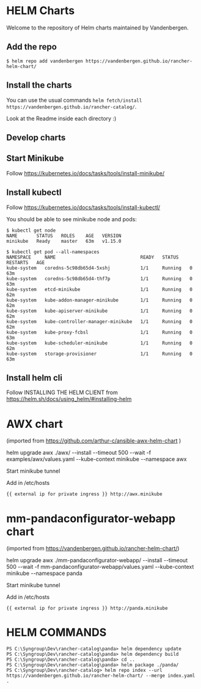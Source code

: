 # HELM Charts

Welcome to the repository of Helm charts maintained by Vandenbergen.

## Add the repo

```
$ helm repo add vandenbergen https://vandenbergen.github.io/rancher-helm-chart/
```

## Install the charts

You can use the usual commands `helm fetch/install https://vandenbergen.github.io/rancher-catalog/`.

Look at the Readme inside each directory :)

## Develop charts

## Start Minikube

Follow https://kubernetes.io/docs/tasks/tools/install-minikube/

## Install kubectl

Follow https://kubernetes.io/docs/tasks/tools/install-kubectl/

You should be able to see minikube node and pods:
```
$ kubectl get node
NAME       STATUS   ROLES    AGE   VERSION
minikube   Ready    master   63m   v1.15.0

$ kubectl get pod --all-namespaces
NAMESPACE     NAME                               READY   STATUS    RESTARTS   AGE
kube-system   coredns-5c98db65d4-5xshj           1/1     Running   0          63m
kube-system   coredns-5c98db65d4-thf7p           1/1     Running   0          63m
kube-system   etcd-minikube                      1/1     Running   0          62m
kube-system   kube-addon-manager-minikube        1/1     Running   0          62m
kube-system   kube-apiserver-minikube            1/1     Running   0          62m
kube-system   kube-controller-manager-minikube   1/1     Running   0          62m
kube-system   kube-proxy-fcbsl                   1/1     Running   0          63m
kube-system   kube-scheduler-minikube            1/1     Running   0          62m
kube-system   storage-provisioner                1/1     Running   0          63m
```

## Install helm cli

Follow INSTALLING THE HELM CLIENT
from https://helm.sh/docs/using_helm/#installing-helm

# AWX chart

(imported from https://github.com/arthur-c/ansible-awx-helm-chart )

helm upgrade awx ./awx/ --install  --timeout 500 --wait -f examples/awx/values.yaml --kube-context minikube --namespace awx

Start minikube tunnel

Add in /etc/hosts
```
{{ external ip for private ingress }} http://awx.minikube
```
# mm-pandaconfigurator-webapp chart

(imported from https://vandenbergen.github.io/rancher-helm-chart/)

helm upgrade awx ./mm-pandaconfigurator-webapp/ --install  --timeout 500 --wait -f mm-pandaconfigurator-webapp/values.yaml --kube-context minikube --namespace panda

Start minikube tunnel

Add in /etc/hosts
```
{{ external ip for private ingress }} http://panda.minikube
```

# HELM COMMANDS
```
PS C:\Syngroup\Dev\rancher-catalog\panda> helm dependency update
PS C:\Syngroup\Dev\rancher-catalog\panda> helm dependency build
PS C:\Syngroup\Dev\rancher-catalog\panda> cd ..
PS C:\Syngroup\Dev\rancher-catalog\panda> helm package ./panda/
PS C:\Syngroup\Dev\rancher-catalog> helm repo index --url https://vandenbergen.github.io/rancher-helm-chart/ --merge index.yaml .
```
